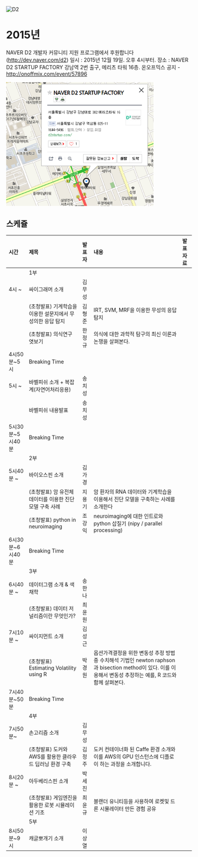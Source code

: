 <img src="img/title.png" alt="D2" style="width: 676px;"/>

# 2015년

 NAVER D2 개발자 커뮤니티 지원 프로그램에서 후원합니다(http://dev.naver.com/d2)
 일시 : 2015년 12월 19일. 오후 4시부터.
 장소 : NAVER D2 STARTUP FACTORY
       강남역 2번 출구, 메리츠 타워 16층.
 온오프믹스 공지 - http://onoffmix.com/event/57896

<img src="img/d2.png" alt="D2" style="width: 400px;"/>

## 스케쥴

|    시간        |      제목                                | 발표자  |  내용   |   발표자료                                         |
|:---	         |:---	                                  |:---	    |:---	 |:---	                                               |
|                | 1부                                    |         |         |                                                    |
|4시 ~           | 싸이그래머 소개                        | 김무성  |         |                                                     |
|                | (초청발표) 기계학습을 이용한 설문지에서 무성의한 응답 탐지 | 김형준  | IRT, SVM, MRF을 이용한 무성의 응답 탐지  |   |
|                | (초청발표) 의식연구 엿보기             | 한정규  | 의식에 대한 과학적 탐구의 최신 이론과 논쟁을 살펴본다.        |   |
|4시50분~5시     | Breaking Time                          |         |         |                                                      |
|5시 ~           | 바벨피쉬 소개 + 복잡계(자연어처리응용) | 송치성  |         |                                                     |
|                | 바벨피쉬 내용발표                      | 송치성  |         |                                                     |
|5시30분~5시40분 | Breaking Time                          |         |         |                                                     |
|                | 2부                                    |         |         |                                                     |
|5시40분 ~       | 바이오스핀 소개                        | 김가경  |         |                                                     |
|                | (초청발표) 암 유전체 데이터를 이용한 진단 모델 구축 사례 | 지용기  |    암 환자의 RNA 데이터와 기계학습을 이용해서 진단 모델을 구축하는 사례를 소개한다     |           |
|                | (초청발표) python in neuroimaging  | 조강익  |  neuroimaging에 대한 인트로와 python 삽질기 (nipy / parallel processing) |                                                |
|6시30분~6시40분 | Breaking Time                          |         |         |                                                            |
|                | 3부                                    |         |         |                                                            |
|6시40분 ~       | 데이터그램 소개 & 색채학               | 송한나  |         |                                                            |
|                | (초청발표) 데이터 저널리즘이란 무엇인가?| 최윤원  |         |                                                           |
|7시10분 ~       | 싸이지먼트 소개                        | 김성근  |         |                                                            |
|                | (초청발표) Estimating Volatility using R | 박경원  | 옵션가격결정을 위한 변동성 추정 방법중 수치해석 기법인 newton raphson과 bisection method이 있다. 이를 이용해서 변동성 추정하는 예를, R 코드와 함께 살펴본다.  |      |
|7시40분~50분    | Breaking Time                          |         |         |                                                             |
|                | 4부                                    |         |         |                                                             |
|7시50분~        | 손고리즘 소개                          | 김무성  |         |                                                             |
|                | (초청발표) 도커와 AWS를 활용한 클라우드 딥러닝 환경 구축  | 김정주  |  도커 컨테이너화 된 Caffe 환경 소개와 이를 AWS의 GPU 인스턴스에 디플로이 하는 과정을 소개합니다.        |              |
|8시20분 ~       | 아두베리스핀 소개                      | 박세진  |                 |                                                                                                         |
|                | (초청발표) 게임엔진을 활용한 로봇 시뮬레이션 기초 | 최윤규  | 블랜더 유니티등을 사용하여 로켓및 드론 시뮬레이터 만든 경험 공유 |                                               |
|                | 5부                                    |         |         |                                                                                                                   |
|8시50분~9시     | 캐글뽀개기 소개                        | 이상열  |         |                                                                                                                   |